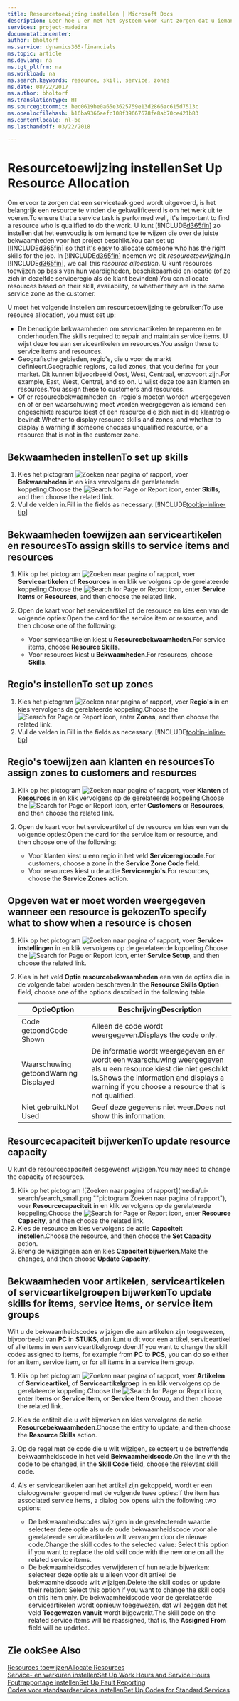 ```yaml
---
title: Resourcetoewijzing instellen | Microsoft Docs
description: Leer hoe u er met het systeem voor kunt zorgen dat u iemand toewijst die over de vereiste vaardigheden beschikt om een service te bieden.
services: project-madeira
documentationcenter: 
author: bholtorf
ms.service: dynamics365-financials
ms.topic: article
ms.devlang: na
ms.tgt_pltfrm: na
ms.workload: na
ms.search.keywords: resource, skill, service, zones
ms.date: 08/22/2017
ms.author: bholtorf
ms.translationtype: HT
ms.sourcegitcommit: bec0619be0a65e3625759e13d2866ac615d7513c
ms.openlocfilehash: b16ba9366aefc108f39667678fe8ab70ce421b83
ms.contentlocale: nl-be
ms.lasthandoff: 03/22/2018

---
```


# <a name="set-up-resource-allocation"></a><span data-ttu-id="5455d-103">Resourcetoewijzing instellen</span><span class="sxs-lookup"><span data-stu-id="5455d-103">Set Up Resource Allocation</span></span>
<span data-ttu-id="5455d-104">Om ervoor te zorgen dat een servicetaak goed wordt uitgevoerd, is het belangrijk een resource te vinden die gekwalificeerd is om het werk uit te voeren.</span><span class="sxs-lookup"><span data-stu-id="5455d-104">To ensure that a service task is performed well, it's important to find a resource who is qualified to do the work.</span></span> <span data-ttu-id="5455d-105">U kunt [!INCLUDE[d365fin](includes/d365fin_md.md)] zo instellen dat het eenvoudig is om iemand toe te wijzen die over de juiste bekwaamheden voor het project beschikt.</span><span class="sxs-lookup"><span data-stu-id="5455d-105">You can set up [!INCLUDE[d365fin](includes/d365fin_md.md)] so that it's easy to allocate someone who has the right skills for the job.</span></span> <span data-ttu-id="5455d-106">In [!INCLUDE[d365fin](includes/d365fin_md.md)] noemen we dit _resourcetoewijzing_.</span><span class="sxs-lookup"><span data-stu-id="5455d-106">In [!INCLUDE[d365fin](includes/d365fin_md.md)], we call this _resource allocation_.</span></span> <span data-ttu-id="5455d-107">U kunt resources toewijzen op basis van hun vaardigheden, beschikbaarheid en locatie (of ze zich in dezelfde serviceregio als de klant bevinden).</span><span class="sxs-lookup"><span data-stu-id="5455d-107">You can allocate resources based on their skill, availability, or whether they are in the same service zone as the customer.</span></span> 

<span data-ttu-id="5455d-108">U moet het volgende instellen om resourcetoewijzing te gebruiken:</span><span class="sxs-lookup"><span data-stu-id="5455d-108">To use resource allocation, you must set up:</span></span>  
  
* <span data-ttu-id="5455d-109">De benodigde bekwaamheden om serviceartikelen te repareren en te onderhouden.</span><span class="sxs-lookup"><span data-stu-id="5455d-109">The skills required to repair and maintain service items.</span></span> <span data-ttu-id="5455d-110">U wijst deze toe aan serviceartikelen en resources.</span><span class="sxs-lookup"><span data-stu-id="5455d-110">You assign these to service items and resources.</span></span>  
* <span data-ttu-id="5455d-111">Geografische gebieden, regio's, die u voor de markt definieert.</span><span class="sxs-lookup"><span data-stu-id="5455d-111">Geographic regions, called zones, that you define for your market.</span></span> <span data-ttu-id="5455d-112">Dit kunnen bijvoorbeeld Oost, West, Centraal, enzovoort zijn.</span><span class="sxs-lookup"><span data-stu-id="5455d-112">For example, East, West, Central, and so on.</span></span> <span data-ttu-id="5455d-113">U wijst deze toe aan klanten en resources.</span><span class="sxs-lookup"><span data-stu-id="5455d-113">You assign these to customers and resources.</span></span>  
* <span data-ttu-id="5455d-114">Of er resourcebekwaamheden en -regio's moeten worden weergegeven en of er een waarschuwing moet worden weergegeven als iemand een ongeschikte resource kiest of een resource die zich niet in de klantregio bevindt.</span><span class="sxs-lookup"><span data-stu-id="5455d-114">Whether to display resource skills and zones, and whether to display a warning if someone chooses unqualified resource, or a resource that is not in the customer zone.</span></span>  

## <a name="to-set-up-skills"></a><span data-ttu-id="5455d-115">Bekwaamheden instellen</span><span class="sxs-lookup"><span data-stu-id="5455d-115">To set up skills</span></span>
1. <span data-ttu-id="5455d-116">Kies het pictogram ![Zoeken naar pagina of rapport](media/ui-search/search_small.png "pictogram Zoeken naar pagina of rapport"), voer **Bekwaamheden** in en kies vervolgens de gerelateerde koppeling.</span><span class="sxs-lookup"><span data-stu-id="5455d-116">Choose the ![Search for Page or Report](media/ui-search/search_small.png "Search for Page or Report icon") icon, enter **Skills**, and then choose the related link.</span></span>  
2. <span data-ttu-id="5455d-117">Vul de velden in.</span><span class="sxs-lookup"><span data-stu-id="5455d-117">Fill in the fields as necessary.</span></span> [!INCLUDE[tooltip-inline-tip](includes/tooltip-inline-tip_md.md)]  

## <a name="to-assign-skills-to-service-items-and-resources"></a><span data-ttu-id="5455d-118">Bekwaamheden toewijzen aan serviceartikelen en resources</span><span class="sxs-lookup"><span data-stu-id="5455d-118">To assign skills to service items and resources</span></span>
1. <span data-ttu-id="5455d-119">Klik op het pictogram ![Zoeken naar pagina of rapport](media/ui-search/search_small.png "pictogram Zoeken naar pagina of rapport"), voer **Serviceartikelen** of **Resources** in en klik vervolgens op de gerelateerde koppeling.</span><span class="sxs-lookup"><span data-stu-id="5455d-119">Choose the ![Search for Page or Report](media/ui-search/search_small.png "Search for Page or Report icon") icon, enter **Service Items** or **Resources**, and then choose the related link.</span></span>  
2. <span data-ttu-id="5455d-120">Open de kaart voor het serviceartikel of de resource en kies een van de volgende opties:</span><span class="sxs-lookup"><span data-stu-id="5455d-120">Open the card for the service item or resource, and then choose one of the following:</span></span>  
  
    * <span data-ttu-id="5455d-121">Voor serviceartikelen kiest u **Resourcebekwaamheden**.</span><span class="sxs-lookup"><span data-stu-id="5455d-121">For service items, choose **Resource Skills**.</span></span>  
    * <span data-ttu-id="5455d-122">Voor resources kiest u **Bekwaamheden**.</span><span class="sxs-lookup"><span data-stu-id="5455d-122">For resources, choose **Skills**.</span></span>  

## <a name="to-set-up-zones"></a><span data-ttu-id="5455d-123">Regio's instellen</span><span class="sxs-lookup"><span data-stu-id="5455d-123">To set up zones</span></span>
1. <span data-ttu-id="5455d-124">Kies het pictogram ![Zoeken naar pagina of rapport](media/ui-search/search_small.png "pictogram Zoeken naar pagina of rapport"), voer **Regio's** in en kies vervolgens de gerelateerde koppeling.</span><span class="sxs-lookup"><span data-stu-id="5455d-124">Choose the ![Search for Page or Report](media/ui-search/search_small.png "Search for Page or Report icon") icon, enter **Zones**, and then choose the related link.</span></span>  
2. <span data-ttu-id="5455d-125">Vul de velden in.</span><span class="sxs-lookup"><span data-stu-id="5455d-125">Fill in the fields as necessary.</span></span> [!INCLUDE[tooltip-inline-tip](includes/tooltip-inline-tip_md.md)]  

## <a name="to-assign-zones-to-customers-and-resources"></a><span data-ttu-id="5455d-126">Regio's toewijzen aan klanten en resources</span><span class="sxs-lookup"><span data-stu-id="5455d-126">To assign zones to customers and resources</span></span> 
1. <span data-ttu-id="5455d-127">Klik op het pictogram ![Zoeken naar pagina of rapport](media/ui-search/search_small.png "pictogram Zoeken naar pagina of rapport"), voer **Klanten** of **Resources** in en klik vervolgens op de gerelateerde koppeling.</span><span class="sxs-lookup"><span data-stu-id="5455d-127">Choose the ![Search for Page or Report](media/ui-search/search_small.png "Search for Page or Report icon") icon, enter **Customers** or **Resources**, and then choose the related link.</span></span>  
2. <span data-ttu-id="5455d-128">Open de kaart voor het serviceartikel of de resource en kies een van de volgende opties:</span><span class="sxs-lookup"><span data-stu-id="5455d-128">Open the card for the service item or resource, and then choose one of the following:</span></span>  
  
    * <span data-ttu-id="5455d-129">Voor klanten kiest u een regio in het veld **Serviceregiocode**.</span><span class="sxs-lookup"><span data-stu-id="5455d-129">For customers, choose a zone in the **Service Zone Code** field.</span></span>  
    * <span data-ttu-id="5455d-130">Voor resources kiest u de actie **Serviceregio's**.</span><span class="sxs-lookup"><span data-stu-id="5455d-130">For resources, choose the **Service Zones** action.</span></span>  

## <a name="to-specify-what-to-show-when-a-resource-is-chosen"></a><span data-ttu-id="5455d-131">Opgeven wat er moet worden weergegeven wanneer een resource is gekozen</span><span class="sxs-lookup"><span data-stu-id="5455d-131">To specify what to show when a resource is chosen</span></span>
1. <span data-ttu-id="5455d-132">Klik op het pictogram ![Zoeken naar pagina of rapport](media/ui-search/search_small.png "pictogram Zoeken naar pagina of rapport"), voer **Service-instellingen** in en klik vervolgens op de gerelateerde koppeling.</span><span class="sxs-lookup"><span data-stu-id="5455d-132">Choose the ![Search for Page or Report](media/ui-search/search_small.png "Search for Page or Report icon") icon, enter **Service Setup**, and then choose the related link.</span></span> 
2. <span data-ttu-id="5455d-133">Kies in het veld **Optie resourcebekwaamheden** een van de opties die in de volgende tabel worden beschreven.</span><span class="sxs-lookup"><span data-stu-id="5455d-133">In the **Resource Skills Option** field, choose one of the options described in the following table.</span></span>  
  
    |<span data-ttu-id="5455d-134">**Optie**</span><span class="sxs-lookup"><span data-stu-id="5455d-134">**Option**</span></span>|<span data-ttu-id="5455d-135">**Beschrijving**</span><span class="sxs-lookup"><span data-stu-id="5455d-135">**Description**</span></span>|  
    |------------|-------------|  
    |<span data-ttu-id="5455d-136">Code getoond</span><span class="sxs-lookup"><span data-stu-id="5455d-136">Code Shown</span></span> | <span data-ttu-id="5455d-137">Alleen de code wordt weergegeven.</span><span class="sxs-lookup"><span data-stu-id="5455d-137">Displays the code only.</span></span>|  
    |<span data-ttu-id="5455d-138">Waarschuwing getoond</span><span class="sxs-lookup"><span data-stu-id="5455d-138">Warning Displayed</span></span> | <span data-ttu-id="5455d-139">De informatie wordt weergegeven en er wordt een waarschuwing weergegeven als u een resource kiest die niet geschikt is.</span><span class="sxs-lookup"><span data-stu-id="5455d-139">Shows the information and displays a warning if you choose a resource that is not qualified.</span></span>|  
    |<span data-ttu-id="5455d-140">Niet gebruikt.</span><span class="sxs-lookup"><span data-stu-id="5455d-140">Not Used</span></span> | <span data-ttu-id="5455d-141">Geef deze gegevens niet weer.</span><span class="sxs-lookup"><span data-stu-id="5455d-141">Does not show this information.</span></span>|  

## <a name="to-update-resource-capacity"></a><span data-ttu-id="5455d-142">Resourcecapaciteit bijwerken</span><span class="sxs-lookup"><span data-stu-id="5455d-142">To update resource capacity</span></span>  
<span data-ttu-id="5455d-143">U kunt de resourcecapaciteit desgewenst wijzigen.</span><span class="sxs-lookup"><span data-stu-id="5455d-143">You may need to change the capacity of resources.</span></span>  
  
1. <span data-ttu-id="5455d-144">Klik op het pictogram ![Zoeken naar pagina of rapport](media/ui-search/search_small.png ""pictogram Zoeken naar pagina of rapport"), voer **Resourcecapaciteit** in en klik vervolgens op de gerelateerde koppeling.</span><span class="sxs-lookup"><span data-stu-id="5455d-144">Choose the ![Search for Page or Report](media/ui-search/search_small.png "Search for Page or Report icon") icon, enter **Resource Capacity**, and then choose the related link.</span></span>  
2. <span data-ttu-id="5455d-145">Kies de resource en kies vervolgens de actie **Capaciteit instellen**.</span><span class="sxs-lookup"><span data-stu-id="5455d-145">Choose the resource, and then choose the **Set Capacity** action.</span></span>  
3. <span data-ttu-id="5455d-146">Breng de wijzigingen aan en kies **Capaciteit bijwerken**.</span><span class="sxs-lookup"><span data-stu-id="5455d-146">Make the changes, and then choose **Update Capacity**.</span></span>  

## <a name="to-update-skills-for-items-service-items-or-service-item-groups"></a><span data-ttu-id="5455d-147">Bekwaamheden voor artikelen, serviceartikelen of serviceartikelgroepen bijwerken</span><span class="sxs-lookup"><span data-stu-id="5455d-147">To update skills for items, service items, or service item groups</span></span>
<span data-ttu-id="5455d-148">Wilt u de bekwaamheidscodes wijzigen die aan artikelen zijn toegewezen, bijvoorbeeld van **PC** in **STUKS**, dan kunt u dit voor een artikel, serviceartikel of alle items in een serviceartikelgroep doen.</span><span class="sxs-lookup"><span data-stu-id="5455d-148">If you want to change the skill codes assigned to items, for example from **PC** to **PCS**, you can do so either for an item, service item, or for all items in a service item group.</span></span>  
  
1. <span data-ttu-id="5455d-149">Klik op het pictogram ![Zoeken naar pagina of rapport](media/ui-search/search_small.png "pictogram Zoeken naar pagina of rapport"), voer **Artikelen** of **Serviceartikel**, of **Serviceartikelgroep** in en klik vervolgens op de gerelateerde koppeling.</span><span class="sxs-lookup"><span data-stu-id="5455d-149">Choose the ![Search for Page or Report](media/ui-search/search_small.png "Search for Page or Report icon") icon, enter **Items** or **Service Item**, or **Service Item Group**, and then choose the related link.</span></span>  
2. <span data-ttu-id="5455d-150">Kies de entiteit die u wilt bijwerken en kies vervolgens de actie **Resourcebekwaamheden**.</span><span class="sxs-lookup"><span data-stu-id="5455d-150">Choose the entity to update, and then choose the **Resource Skills** action.</span></span>  
3. <span data-ttu-id="5455d-151">Op de regel met de code die u wilt wijzigen, selecteert u de betreffende bekwaamheidscode in het veld **Bekwaamheidscode**.</span><span class="sxs-lookup"><span data-stu-id="5455d-151">On the line with the code to be changed, in the **Skill Code** field, choose the relevant skill code.</span></span>  
4.  <span data-ttu-id="5455d-152">Als er serviceartikelen aan het artikel zijn gekoppeld, wordt er een dialoogvenster geopend met de volgende twee opties:</span><span class="sxs-lookup"><span data-stu-id="5455d-152">If the item has associated service items, a dialog box opens with the following two options:</span></span>  
  
    * <span data-ttu-id="5455d-153">De bekwaamheidscodes wijzigen in de geselecteerde waarde: selecteer deze optie als u de oude bekwaamheidscode voor alle gerelateerde serviceartikelen wilt vervangen door de nieuwe code.</span><span class="sxs-lookup"><span data-stu-id="5455d-153">Change the skill codes to the selected value: Select this option if you want to replace the old skill code with the new one on all the related service items.</span></span>  
    * <span data-ttu-id="5455d-154">De bekwaamheidscodes verwijderen of hun relatie bijwerken: selecteer deze optie als u alleen voor dit artikel de bekwaamheidscode wilt wijzigen.</span><span class="sxs-lookup"><span data-stu-id="5455d-154">Delete the skill codes or update their relation: Select this option if you want to change the skill code on this item only.</span></span> <span data-ttu-id="5455d-155">De bekwaamheidscode voor de gerelateerde serviceartikelen wordt opnieuw toegewezen, dat wil zeggen dat het veld **Toegewezen vanuit** wordt bijgewerkt.</span><span class="sxs-lookup"><span data-stu-id="5455d-155">The skill code on the related service items will be reassigned, that is, the **Assigned From** field will be updated.</span></span>  
  
## <a name="see-also"></a><span data-ttu-id="5455d-156">Zie ook</span><span class="sxs-lookup"><span data-stu-id="5455d-156">See Also</span></span>
[<span data-ttu-id="5455d-157">Resources toewijzen</span><span class="sxs-lookup"><span data-stu-id="5455d-157">Allocate Resources</span></span>](service-how-to-allocate-resources.md)  
[<span data-ttu-id="5455d-158">Service- en werkuren instellen</span><span class="sxs-lookup"><span data-stu-id="5455d-158">Set Up Work Hours and Service Hours</span></span>](service-how-setup-work-service-hours.md)  
[<span data-ttu-id="5455d-159">Foutrapportage instellen</span><span class="sxs-lookup"><span data-stu-id="5455d-159">Set Up Fault Reporting</span></span>](service-how-setup-fault-reporting.md)  
[<span data-ttu-id="5455d-160">Codes voor standaardservices instellen</span><span class="sxs-lookup"><span data-stu-id="5455d-160">Set Up Codes for Standard Services</span></span>](service-how-setup-service-coding.md)  
 


